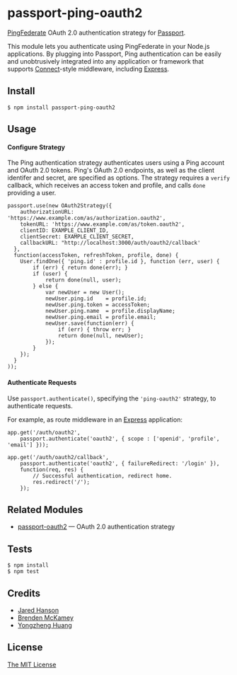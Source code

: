 # passport-ping-oauth2

[PingFederate](https://www.pingidentity.com/en/products/pingfederate.html) OAuth 2.0 authentication strategy for [Passport](http://passportjs.org/).

This module lets you authenticate using PingFederate in your Node.js applications.
By plugging into Passport, Ping authentication can be easily and
unobtrusively integrated into any application or framework that supports
[Connect](http://www.senchalabs.org/connect/)-style middleware, including
[Express](http://expressjs.com/).

## Install

    $ npm install passport-ping-oauth2

## Usage

#### Configure Strategy

The Ping authentication strategy authenticates users using a Ping
account and OAuth 2.0 tokens.  Ping's OAuth 2.0 endpoints, as well as
the client identifer and secret, are specified as options.  The strategy
requires a `verify` callback, which receives an access token and profile,
and calls `done` providing a user.

    passport.use(new OAuth2Strategy({
        authorizationURL: 'https://www.example.com/as/authorization.oauth2',
        tokenURL: 'https://www.example.com/as/token.oauth2',
        clientID: EXAMPLE_CLIENT_ID,
        clientSecret: EXAMPLE_CLIENT_SECRET,
        callbackURL: "http://localhost:3000/auth/oauth2/callback'
      },
      function(accessToken, refreshToken, profile, done) {
        User.findOne({ 'ping.id' : profile.id }, function (err, user) {
            if (err) { return done(err); }
            if (user) {
                return done(null, user);
            } else {
                var newUser = new User();
                newUser.ping.id    = profile.id;
                newUser.ping.token = accessToken;
                newUser.ping.name  = profile.displayName;
                newUser.ping.email = profile.email;
                newUser.save(function(err) {
                    if (err) { throw err; }
                    return done(null, newUser);
                });
            }
        });
      }
    ));

#### Authenticate Requests

Use `passport.authenticate()`, specifying the `'ping-oauth2'` strategy, to
authenticate requests.

For example, as route middleware in an [Express](http://expressjs.com/)
application:

    app.get('/auth/oauth2',
        passport.authenticate('oauth2', { scope : ['openid', 'profile', 'email'] }));

    app.get('/auth/oauth2/callback',
        passport.authenticate('oauth2', { failureRedirect: '/login' }),
        function(req, res) {
            // Successful authentication, redirect home.
            res.redirect('/');
        });

## Related Modules

- [passport-oauth2](https://github.com/jaredhanson/passport-oauth2) — OAuth 2.0 authentication strategy

## Tests

    $ npm install
    $ npm test

## Credits

  - [Jared Hanson](https://github.com/jaredhanson)
  - [Brenden McKamey](http://github.com/bsmckamey)
  - [Yongzheng Huang](http://github.com/hahooy)

## License

[The MIT License](http://opensource.org/licenses/MIT)
